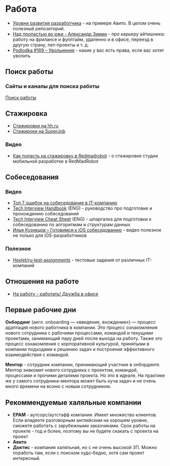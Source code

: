 # Работа

- [Уровни развития разработчика](https://github.com/avito-tech/playbook/blob/master/developer-profile.md]) - на примере Авито. В целом очень полезный репозиторий.
- [Над пропастью во ржи -  Александр Зимин](https://www.youtube.com/watch?v=k775ExMNXPg) - про карьеру айтишника: работу на фрилансе и фуллтайм, удаленно и в офисе, переезд в другую страну, пет-проекты и т. д.
- [Podlodka #169 – Увольнения](https://www.youtube.com/watch?v=eaiTjh6F9Pg) - какие у вас есть права, если вас хотят уволить

## Поиск работы

### Сайты и каналы для поиска работы

[Поиск работы](job-search.md)

## Стажировка

- [Стажировки на hh.ru](https://hh.ru/search/vacancy?employment=probation)
- [Стажироки на SuperJob](https://students.superjob.ru/stazhirovki/)

### Видео

- [Как попасть на стажировку в Redmadrobot](https://www.youtube.com/watch?v=XLpHRJtpY0c) - о стажировке студии мобильной разработке в RedMadRobot

## Собеседования

### Видео

- [Топ 7 ошибок на собеседование в IT-компанию](https://www.youtube.com/watch?v=IcFBsPN2U2g)
- [Tech Interview Handbook](https://yangshun.github.io/tech-interview-handbook) (ENG) - руководство про подготовке и прохождению собеседований
- [Tech Interview Cheat Sheet](https://github.com/TSiege/Tech-Interview-Cheat-Sheet) (ENG) - шпаргалка для подготовки к собеседованию по алгоритмам и структурам данных
- [Илья Кузнецов – Готовимся к iOS собеседованию](https://www.youtube.com/watch?app=desktop&v=zWqbzpJzPXA) - видео полезное не только для iOS-разработчиков

### Полезное

- [Hexlet/ru-test-assignments](https://github.com/Hexlet/ru-test-assignments) - тестовые задания от различных IT-компаний

## Отношения на работе

- [На работу - работать! Дружба в офисе](https://youtu.be/4X8bGaSmLEY)

## Первые рабочие дни

**Онбординг** (англ. onboarding — «введение, вхождение») — процесс адаптация нового работника в компании. Это процесс ознакомления нового сотрудника c рабочими процессами, командой и текущими проектами, занимающий пару дней после выхода на работу. Также это процесс ознакомления с корпоративной культурой, принятыми в компании подходами к решению задач и построения эффективного взаимодействия с командой.

**Ментор** - сотрудник компании, принимающий участние в онбординге. Ментор знакомит нового сотрудника с проектом, командой, процессами и прочими деталями проекта. Но это в идеале. На практике же у самого сотрудника-ментора может быть куча задач и не очень много времени на возню с новым сотрудником.

## Рекоммендуемые халяльные компании

- **EPAM** - аутсорс/аутстафф компания. Имеет множество клиентов. Если владеете разговорным английским на хорошем уровне, сможете работать с зарубежными заказчиками. Срок работы на проекте - год и более, поэтому вы не будете скакать с проекта на проект
- **Авито**
- **Доктис** - компания халяльная, но с не очень высокой ЗП. Можно поработь там, если с поиском худо-бедно, хотя сам проект интересный.

